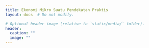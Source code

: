 ```yaml
---
title: Ekonomi Mikro Suatu Pendekatan Praktis
layout: docs  # Do not modify.

# Optional header image (relative to `static/media/` folder).
header:
  caption: ""
  image: ""
---
```


